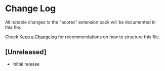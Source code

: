 # Change Log

All notable changes to the "acorex" extension pack will be documented in this file.

Check [Keep a Changelog](http://keepachangelog.com/) for recommendations on how to structure this file.

## [Unreleased]

- Initial release
